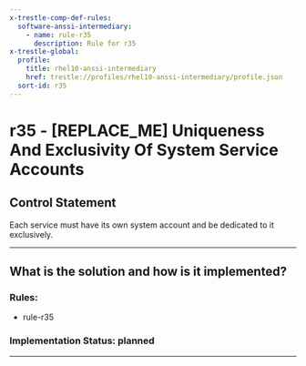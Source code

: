 ```yaml
---
x-trestle-comp-def-rules:
  software-anssi-intermediary:
    - name: rule-r35
      description: Rule for r35
x-trestle-global:
  profile:
    title: rhel10-anssi-intermediary
    href: trestle://profiles/rhel10-anssi-intermediary/profile.json
  sort-id: r35
---
```


# r35 - \[REPLACE_ME\] Uniqueness And Exclusivity Of System Service Accounts

## Control Statement

Each service must have its own system account and be dedicated to it exclusively.

______________________________________________________________________

## What is the solution and how is it implemented?

<!-- For implementation status enter one of: implemented, partial, planned, alternative, not-applicable -->

<!-- Note that the list of rules under ### Rules: is read-only and changes will not be captured after assembly to JSON -->

<!-- Add control implementation description here for control: r35 -->

### Rules:

  - rule-r35

### Implementation Status: planned

______________________________________________________________________
